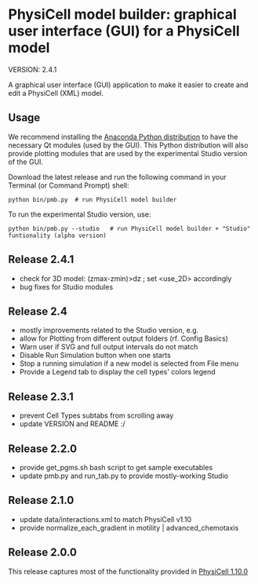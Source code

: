 # PhysiCell model builder: graphical user interface (GUI) for a PhysiCell model

VERSION: 2.4.1

A graphical user interface (GUI) application to make it easier to create and edit a PhysiCell (XML) model. 


## Usage
We recommend installing the [Anaconda Python distribution](https://www.anaconda.com/products/individual) to have the necessary Qt modules (used by the GUI). 
This Python distribution will also provide plotting modules that are used by the experimental Studio version of the GUI.

Download the latest release and run the following command in your Terminal (or Command Prompt) shell:
```
python bin/pmb.py  # run PhysiCell model builder
```

To run the experimental Studio version, use:
```
python bin/pmb.py --studio   # run PhysiCell model builder + "Studio" funtionality (alpha version)
```
## Release 2.4.1
* check for 3D model: (zmax-zmin)>dz ; set <domain><use_2D> accordingly
* bug fixes for Studio modules


## Release 2.4
* mostly improvements related to the Studio version, e.g.
* allow for Plotting from different output folders (rf. Config Basics)
* Warn user if SVG and full output intervals do not match
* Disable Run Simulation button when one starts
* Stop a running simulation if a new model is selected from File menu
* Provide a Legend tab to display the cell types' colors legend

## Release 2.3.1
* prevent Cell Types subtabs from scrolling away
* update VERSION and README :/

## Release 2.2.0
* provide get_pgms.sh bash script to get sample executables
* update pmb.py and run_tab.py to provide mostly-working Studio

## Release 2.1.0
* update data/interactions.xml to match PhysiCell v1.10
* provide normalize_each_gradient in motility | advanced_chemotaxis

## Release 2.0.0

This release captures most of the functionality provided in [PhysiCell 1.10.0](https://github.com/MathCancer/PhysiCell/releases/tag/1.10.0)

